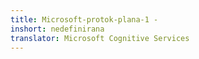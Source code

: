 ```yaml
---
title: Microsoft-protok-plana-1 -
inshort: nedefinirana
translator: Microsoft Cognitive Services
---
```




